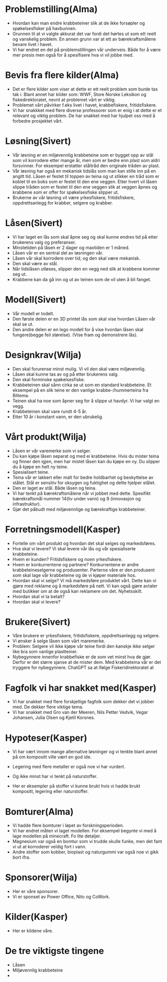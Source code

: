 # Problemstilling(Alma)
- Hvordan kan man endre krabbeteiner slik at de ikke forsøpler og spøkelsesfisker på havbunnen. 
- Grunnen til at vi valgte akkurat det var fordi det hørtes ut som ett reelt og vanskelig problem. En annen grunn var at ett av bærekraftsmålene bevare livet i havet.
- Vi har endret en del på problemstillingen vår underveis. Både for å være mer presis men også for å spesifisere hva vi vil jobbe med. 

# Bevis fra flere kilder(Alma)
- Det er flere kilder som viser at dette er ett reelt problem som burde tas tak i. Blant annet har kilder som: WWF, Store Norske Leksikon og fiskedirektoratet, nevnt at problemet vårt er viktig.
- Problemet vårt påvirker f.eks livet i havet, krabbefiskere, fritidsfiskere.
- Vi har snakkket med flere diverse professorer som er enig i at dette er et relevant og viktig problem. De har snakket med har hjulpet oss med å forbedre prosjektet vårt. 

# Løsning(Sivert)
- Vår løsning er en miljøvennlig krabbeteine som er bygget opp av stål som vil korrodere etter mange år, men som er bedre enn plast som aldri forsvinner. For eksempel erstatter ståltråd den originale tråden av plast.
- Vår løsning har også en mekanisk tidslås som man kan stille inn på en angitt tid. Låsen er festet til toppen av teina og ut stikker en tråd som er koblet til en boks som er festet til den ene veggen. Etter hvert vil låsen slippe tråden som er festet til den ene veggen slik at veggen åpnes og krabbene som er offer for spøkelsesfiske slipper ut.
- Brukerne av vår løsning vil være yrkesfiskere, fritidsfiskere, oppdrettsanlegg for krabber, selgere og krabber.

# Låsen(Sivert)
- Vi har laget en lås som skal åpne seg og skal kunne endres tid på etter brukerens valg og preferanser.  
- Minstetiden på låsen er 2 dager og maxtiden er 1 måned. 
- Låsen vår er en sentral del av løsningen vår. 
- Låsen vår skal korrodere over tid, og den skal være mekanisk. 
- Den skal være av stål. 
- Når tidslåsen utløses, slipper den en vegg ned slik at krabbene kommer seg ut. 
- Krabbene kan da gå inn og ut av teinen som de vil uten å bli fanget.

# Modell(Sivert)
- Vår modell er todelt. 
- Den første delen er en 3D printet lås som skal vise hvordan Låsen vår skal se ut. 
- Den andre delen er en lego modell for å vise hvordan låsen skal fungere(begge feil størelse). (Vise fram og demonstrere lås).

# Designkrav(Wilja)
- Den skal forurense minst mulig. Vi vil den skal være miljøvennlig. 
- Låsen skal kunne tas av og på etter brukerens valg.
- Den skal forminske spøkelsesfiske.
- Krabbeteinen skal sånn cirka se ut som en standard krabbeteine. Et eksempel på en slik teine er den vanlige krabbe-/hummerteina fra Biltema. 
- Teinen skal ha noe som åpner seg for å slippe ut havdyr. Vi har valgt en vegg.
- Krabbeteinen skal vare rundt 4-5 år. 
- Etter 10 år i konstant vann, er den ubrukelig.

# Vårt produkt(Wilja)
- Låsen er vår varemerke som vi selger.
- Du kan kjøpe låsen separat og med ei krabbeteine. Hvis du mister teina og finner den igjen, men har mistet låsen kan du kjøpe en ny. Du slipper du å kjøpe en helt ny teine.
- Spesialisert teine. 
- Teina vår er lakkert eller malt for bedre holdbarhet og beskyttelse av stålet. Stål er sensitiv for oksygen og fuktighet og dette hjelper stålet.
- Den er laget av stål. Både låsen og teina. 
- Vi har tenkt på bærekraftsmålene når vi jobbet med dette. Spesifikt bærekraftsmål nummer 14(liv under vann) og 9 (innovasjon og infrastruktur).
- Gjør det påbudt med miljøvennlige og bærekraftige krabbeteiner. 

# Forretningsmodell(Kasper)
- Fortelle om vårt produkt og hvordan det skal selges og markedsføres. 
- Hva skal vi levere? Vi skal levere vår lås og vår spesialiserte krabbeteine.
- Hvem er kunden? Fritidsfiskere og noen yrkesfiskere.
- Hvem er konkurrentene og partnere? Konkurrentene er andre krabbeteineselgerne og produsenter. Parterne våre er den produsent som skal lage vår krabbeteine og de vi kjøper materiale hos. 
- Hvordan skal vi selge? Vi må markedsføre produktet vårt. Dette kan vi gjøre med reklame og å markedsføre på nett. Vi kan også gjøre avtaler med butikker om at de også kan reklamere om det. Nyhetsskilt.
- Hvordan skal vi ta betalt? 
- Hvordan skal vi levere?

# Brukere(Sivert)
- Våre brukere er yrkesfiskere, fritidsfiskere, oppdrettsanlegg og selgere.
- Vi ønsker å selge låsen som vårt maremerke. 
- Problem: Selgere vil ikke kjøpe vår teine fordi den kanskje ikke selger like bra som vanlige plastteiner.
- Nybegynnere innenfor krabbefiske er de som vet minst hva de gjør. Derfor er det større sjanse at de mister dem. Med krabbeteina vår er det tryggere for nybegynnere. ChatGPT sa at ifølge Fiskeridirektoratet at 

# Fagfolk vi har snakket med(Kasper)
- Vi har snakket med flere forskjellige fagfolk som dekker det vi jobber med. De dekker flere viktige tema. 
- Vi har snakket med Gro van der Meeren, Nils Petter Vedvik, Vegar Johansen, Julia Olsen og Kjetil Korsnes.
  
# Hypoteser(Kasper)
- Vi har vært innom mange alternative løsninger og vi tenkte blant annet på om kompositt ville vært en god ide.
- Legering med flere metaller er også noe vi har vurdert.
- Og ikke minst har vi tenkt på naturstoffer.

- Her er eksempler på stoffer vi kunne brukt hvis vi hadde brukt kompositt, legering eller naturstoffer. 

# Bomturer(Alma)
- Vi hadde flere bomturer i løpet av forskningsperioden.
- Vi har endret måten vi laget modellen. For eksempel begynte vi med å lage modellen på minecraft. Fo lite detaljer.
- Magnesium var også en bomtur som vi trudde skulle funke, men det fant vi ut at korroderer veldig fort i vann.
- Andre stoffer som kobber, bioplast og naturgummi var også noe vi gikk bort ifra. 

# Sponsorer(Wilja)
- Her er våre sponsorer. 
- Vi er sponset av Power Office, Nito og CoWork.

# Kilder(Kasper)
- Her er kildene våre. 

# De tre viktigste tingene
- Låsen
- Miljøvennlig krabbeteine
- 
